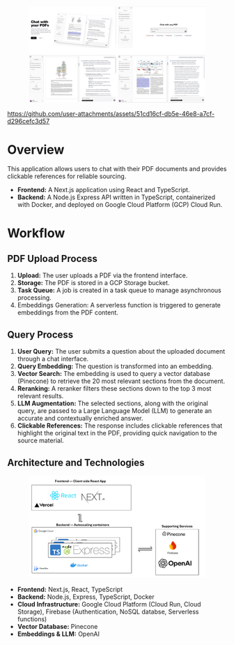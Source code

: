 <div align="center">
    <img src="https://github.com/ClayNdugga/saas-client/blob/main/public/demogrid.png" alt="Screenshot Grid of App Pages" style="max-width:80%;"/> 
</div> 
<!-- <div align="center" style="margin-top: 1rem; margin-bottom: 1rem;">  
    <div style="position: relative; padding-bottom: 56.25%; height: 0;"><iframe style="position: absolute; top: 0; left: 0; width: 100%; height: 100%; border: 0;" src="https://www.tella.tv/video/cm6zgj2fy002r0hla2s2qenqw/embed?b=0&title=0&a=0&loop=0&t=0&muted=0&wt=0" allowfullscreen allowtransparency></iframe>
    </div>
 </div> -->

https://github.com/user-attachments/assets/51cd16cf-db5e-46e8-a7cf-d296cefc3d57




# Overview

This application allows users to chat with their PDF documents and provides clickable references for reliable sourcing.

- **Frontend:** A Next.js application using React and TypeScript.
- **Backend:** A Node.js Express API written in TypeScript, containerized with Docker, and deployed on Google Cloud Platform (GCP) Cloud Run.

# Workflow

## PDF Upload Process

1. **Upload:** The user uploads a PDF via the frontend interface.
2. **Storage:** The PDF is stored in a GCP Storage bucket.
3. **Task Queue:** A job is created in a task queue to manage asynchronous processing.
4. Embeddings Generation: A serverless function is triggered to generate embeddings from the PDF content.

## Query Process

1. **User Query:** The user submits a question about the uploaded document through a chat interface.
2. **Query Embedding:** The question is transformed into an embedding.
3. **Vector Search:** The embedding is used to query a vector database (Pinecone) to retrieve the 20 most relevant sections from the document.
4. **Reranking:** A reranker filters these sections down to the top 3 most relevant results.
5. **LLM Augmentation:** The selected sections, along with the original query, are passed to a Large Language Model (LLM) to generate an accurate and contextually enriched answer.
6. **Clickable References:** The response includes clickable references that highlight the original text in the PDF, providing quick navigation to the source material.

## Architecture and Technologies

<div align="center" style="margin-top: 1rem; margin-bottom: 1rem;">
    <img src="https://github.com/ClayNdugga/saas-client/blob/main/public/RAG Architecture.png" alt="Application Architecture" style="max-width:80%;"/> 
</div>

- **Frontend:** Next.js, React, TypeScript
- **Backend:** Node.js, Express, TypeScript, Docker
- **Cloud Infrastructure:** Google Cloud Platform (Cloud Run, Cloud Storage), Firebase (Authentication, NoSQL databse, Serverless functions)
- **Vector Database:** Pinecone
- **Embeddings & LLM:** OpenAI
